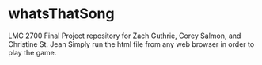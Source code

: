 # whatsThatSong
LMC 2700 Final Project repository for Zach Guthrie, Corey Salmon, and Christine St. Jean
Simply run the html file from any web browser in order to play the game.
